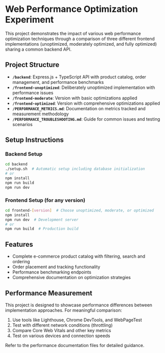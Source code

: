 # Web Performance Optimization Experiment

This project demonstrates the impact of various web performance optimization techniques through a comparison of three different frontend implementations (unoptimized, moderately optimized, and fully optimized) sharing a common backend API.

## Project Structure

- **`/backend`**: Express.js + TypeScript API with product catalog, order management, and performance benchmarks
- **`/frontend-unoptimized`**: Deliberately unoptimized implementation with performance issues
- **`/frontend-moderate`**: Version with basic optimizations applied
- **`/frontend-optimized`**: Version with comprehensive optimizations applied
- **`/PERFORMANCE_METRICS.md`**: Documentation on metrics tracked and measurement methodology
- **`/PERFORMANCE_TROUBLESHOOTING.md`**: Guide for common issues and testing scenarios

## Setup Instructions

### Backend Setup

```bash
cd backend
./setup.sh  # Automatic setup including database initialization
# or
npm install
npm run build
npm run dev
```

### Frontend Setup (for any version)

```bash
cd frontend-[version]  # Choose unoptimized, moderate, or optimized
npm install
npm run dev  # Development server
# or
npm run build  # Production build
```

## Features

- Complete e-commerce product catalog with filtering, search and ordering
- Order placement and tracking functionality 
- Performance benchmarking endpoints
- Comprehensive documentation on optimization strategies

## Performance Measurement

This project is designed to showcase performance differences between implementation approaches. For meaningful comparison:

1. Use tools like Lighthouse, Chrome DevTools, and WebPageTest
2. Test with different network conditions (throttling)
3. Compare Core Web Vitals and other key metrics
4. Test on various devices and connection speeds

Refer to the performance documentation files for detailed guidance.